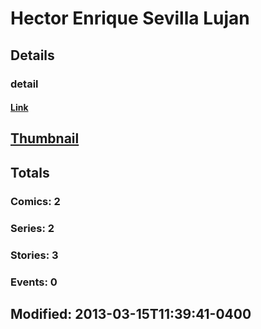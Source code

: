 # Hector Enrique Sevilla Lujan 
## Details
### detail
#### [Link](http://marvel.com/comics/creators/10204/hector_enrique_sevilla_lujan?utm_campaign=apiRef&utm_source=225578a89fc76f3d20fbffda5d17a88d)
## [Thumbnail](http://i.annihil.us/u/prod/marvel/i/mg/b/40/image_not_available.jpg)
## Totals
### Comics: 2
### Series: 2
### Stories: 3
### Events: 0
## Modified: 2013-03-15T11:39:41-0400